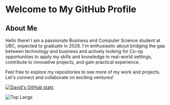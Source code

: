 # Welcome to My GitHub Profile

## About Me
Hello there! I am a passionate Business and Computer Science student at UBC, expected to graduate in 2026. I'm enthusiastic about bridging the gap between technology and business and actively looking for Co-op opportunities to apply my skills and knowledge in real-world settings, contribute to innovative projects, and gain practical experience. 

Feel free to explore my repositories to see more of my work and projects. Let's connect and collaborate on exciting ventures!

[![David's GitHub stats](https://github-readme-stats.vercel.app/api?username=DavidZhu1388)](https://github.com/anuraghazra/github-readme-stats)

![Top Langs](https://github-readme-stats.vercel.app/api/top-langs/?username=DavidZhu1388&layout=compact)

<!--
**DavidZhu1388/DavidZhu1388** is a ✨ _special_ ✨ repository because its `README.md` (this file) appears on your GitHub profile.

Here are some ideas to get you started:

- 🔭 I’m currently working on ...
- 🌱 I’m currently learning ...
- 👯 I’m looking to collaborate on ...
- 🤔 I’m looking for help with ...
- 💬 Ask me about ...
- 📫 How to reach me: ...
- 😄 Pronouns: ...
- ⚡ Fun fact: ...
-->

